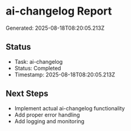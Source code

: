 # ai-changelog Report

Generated: 2025-08-18T08:20:05.213Z

## Status
- Task: ai-changelog
- Status: Completed
- Timestamp: 2025-08-18T08:20:05.213Z

## Next Steps
- Implement actual ai-changelog functionality
- Add proper error handling
- Add logging and monitoring
